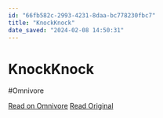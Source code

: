```yaml
---
id: "66fb582c-2993-4231-8daa-bc778230fbc7"
title: "KnockKnock"
date_saved: "2024-02-08 14:50:31"
---
```


# KnockKnock
#Omnivore

[Read on Omnivore](https://omnivore.app/me/knock-knock-18d8932ea63)
[Read Original](http://knockknock.org.uk)

